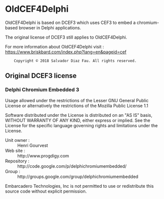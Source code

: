 # OldCEF4Delphi 

OldCEF4Delphi is based on DCEF3 which uses CEF3 to embed a chromium-based
browser in Delphi applications.

The original license of DCEF3 still applies to OldCEF4Delphi.

For more information about OldCEF4Delphi visit :
        https://www.briskbard.com/index.php?lang=en&pageid=cef

        Copyright © 2018 Salvador Diaz Fau. All rights reserved.


## Original DCEF3 license

### Delphi Chromium Embedded 3

 Usage allowed under the restrictions of the Lesser GNU General Public License
 or alternatively the restrictions of the Mozilla Public License 1.1

 Software distributed under the License is distributed on an "AS IS" basis,
 WITHOUT WARRANTY OF ANY KIND, either express or implied. See the License for
 the specific language governing rights and limitations under the License.

<dl>
 <dt>Unit owner :</dt> <dd>Henri Gourvest <hgourvest@gmail.com></dd>
 <dt>Web site :</dt> <dd>http://www.progdigy.com</dd>
 <dt>Repository :</dt> <dd>http://code.google.com/p/delphichromiumembedded/</dd>
 <dt>Group :</dt> <dd>http://groups.google.com/group/delphichromiumembedded</dd>
</dl>

 Embarcadero Technologies, Inc is not permitted to use or redistribute
 this source code without explicit permission.
